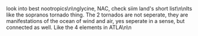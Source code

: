 look into best nootropics\n\nglycine, NAC, check siim land's short list\n\nIts like the sopranos tornado thing. The 2 tornados are not seperate, they are manifestations of the ocean of wind and air, yes seperate in a sense, but connected as well. Like the 4 elements in ATLA\n\n